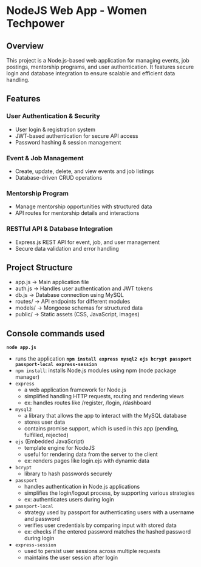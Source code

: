 # NodeJS Web App - Women Techpower
## Overview
This project is a Node.js-based web application for managing events, job postings, mentorship programs, and user authentication. It features secure login and database integration to ensure scalable and efficient data handling.

## Features
### User Authentication & Security
- User login & registration system
- JWT-based authentication for secure API access
- Password hashing & session management
### Event & Job Management
- Create, update, delete, and view events and job listings
- Database-driven CRUD operations
### Mentorship Program
- Manage mentorship opportunities with structured data
- API routes for mentorship details and interactions
### RESTful API & Database Integration
- Express.js REST API for event, job, and user management
- Secure data validation and error handling
## Project Structure
- app.js → Main application file
- auth.js → Handles user authentication and JWT tokens
- db.js → Database connection using MySQL
- routes/ → API endpoints for different modules
- models/ → Mongoose schemas for structured data
- public/ → Static assets (CSS, JavaScript, images)
  
## Console commands used
**`node app.js`**
- runs the application
**`npm install express mysql2 ejs bcrypt passport passport-local express-session`**
- `npm install`: installs Node.js modules using npm (node package manager)
- `express`
  - a web application framework for Node.js
  - simplified handling HTTP requests, routing and rendering views
  - ex: handles routes like /register, /login, /dashboard
- `mysql2`
  - a library that allows the app to interact with the MySQL database
  - stores user data
  - contains promise support, which is used in this app (pending, fulfilled, rejected)
- `ejs` (Embedded JavaScript)
  - template engine for NodeJS
  - useful for rendering data from the server to the client
  - ex: renders pages like login.ejs with dynamic data
- `bcrypt`
  - library to hash passwords securely
- `passport`
  - handles authentication in Node.js applications
  - simplifies the login/logout process, by supporting various strategies
  - ex: authenticates users during login
- `passport-local`
  - strategy used by passport for authenticating users with a username and password
  - verifies user credentials by comparing input with stored data
  - ex: checks if the entered password matches the hashed password during login
- `express-session`
  - used to persist user sessions across multiple requests
  - maintains the user session after login
